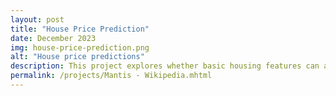 ```yaml
---
layout: post
title: "House Price Prediction"
date: December 2023
img: house-price-prediction.png
alt: "House price predictions"
description: This project explores whether basic housing features can accurately predict property prices by comparing two fundamental machine learning approaches, Linear Regression against Decision Tree Regression.
permalink: /projects/Mantis - Wikipedia.mhtml
---
```


